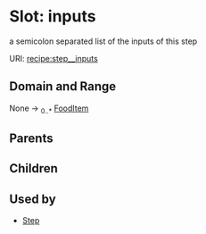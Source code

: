 
# Slot: inputs


a semicolon separated list of the inputs of this step

URI: [recipe:step__inputs](http://w3id.org/ontogpt/recipe/step__inputs)


## Domain and Range

None &#8594;  <sub>0..\*</sub> [FoodItem](FoodItem.md)

## Parents


## Children


## Used by

 * [Step](Step.md)
